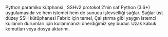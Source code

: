 Python paramiko kütphansi , SSHv2 protokol 2'nin saf Python  (3.6+) uygulamasıdır ve hem istemci hem de sunucu işlevselliği sağlar. Sağlar üst düzey SSH kütüphanesi Fabric için temel, Çalıştırma gibi yaygın istemci kullanım durumları için kullanmanızı önerdiğimiz şey budur. Uzak kabuk komutları veya dosya aktarımı.
